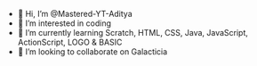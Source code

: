 - 👋 Hi, I’m @Mastered-YT-Aditya
- 👀 I’m interested in coding
- 🌱 I’m currently learning Scratch, HTML, CSS, Java, JavaScript, ActionScript, LOGO & BASIC
- 💞️ I’m looking to collaborate on Galacticia

<!---
Mastered-YT-Aditya/Mastered-YT-Aditya is a ✨ special ✨ repository because its `README.md` (this file) appears on your GitHub profile.
You can click the Preview link to take a look at your changes.
--->
